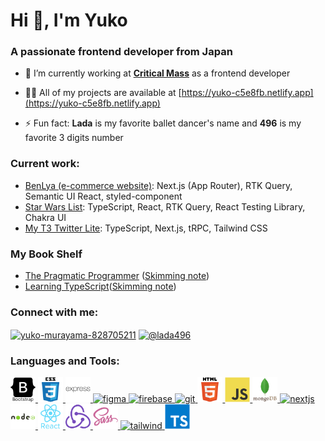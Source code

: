 <h1>Hi 👋, I'm Yuko</h1>
<h3>A passionate frontend developer from Japan</h3>

- 🌱 I’m currently working at **[Critical Mass](https://www.criticalmass.com)** as a frontend developer

- 👨‍💻 All of my projects are available at [https://yuko-c5e8fb.netlify.app](https://yuko-c5e8fb.netlify.app)

- ⚡ Fun fact: **Lada** is my favorite ballet dancer's name and **496** is my favorite 3 digits number

<!--
**Lada496/Lada496** is a ✨ _special_ ✨ repository because its `README.md` (this file) appears on your GitHub profile.

Here are some ideas to get you started:

- 🔭 I’m currently working on ...
- 🌱 I’m currently learning ...
- 👯 I’m looking to collaborate on ...
- 🤔 I’m looking for help with ...
- 💬 Ask me about ...
- 📫 How to reach me: ...
- 😄 Pronouns: ...
- ⚡ Fun fact: ...
-->


### Current work:
* [BenLya (e-commerce website)](https://github.com/Lada496/benlya): Next.js (App Router), RTK Query, Semantic UI React, styled-component
* [Star Wars List](https://github.com/Lada496/star-wars-list): TypeScript, React, RTK Query, React Testing Library, Chakra UI
* [My T3 Twitter Lite](https://github.com/Lada496/my-t3-twitter-lite): TypeScript, Next.js, tRPC, Tailwind CSS

### My Book Shelf
- [The Pragmatic Programmer](https://www.amazon.ca/Pragmatic-Programmer-journey-mastery-Anniversary/dp/0135957052/ref=sr_1_1?gclid=Cj0KCQiAsoycBhC6ARIsAPPbeLuQE22NLUboOrxTCTkCDffsW7NJgnjxrnFf-UxYJ2Z4Rd2UcO9aVLwaAodVEALw_wcB&hvadid=231002866512&hvdev=c&hvlocphy=9001551&hvnetw=g&hvqmt=e&hvrand=10627164096722577778&hvtargid=kwd-302199567278&hydadcr=23310_10308556&keywords=the+pragmatic+programmer&qid=1669617040&qu=eyJxc2MiOiIxLjMwIiwicXNhIjoiMC42OSIsInFzcCI6IjAuNjgifQ%3D%3D&sr=8-1) ([Skimming note](https://www.notion.so/Skimming-Note-The-Pragmatic-Programmer-acacbd4102c042db8b00de539cd4b5d7))
- [Learning TypeScript](https://www.amazon.ca/Learning-TypeScript-Development-Type-Safe-JavaScript/dp/1098110331/ref=asc_df_1098110331/?tag=googleshopc0c-20&linkCode=df0&hvadid=578919340205&hvpos=&hvnetw=g&hvrand=619421836911817964&hvpone=&hvptwo=&hvqmt=&hvdev=c&hvdvcmdl=&hvlocint=&hvlocphy=9001551&hvtargid=pla-1649289693001&psc=1)([Skimming note](https://www.notion.so/Skimming-Note-Learning-TypeScript-f54082bb76c741c7aa2fc24530768be4?pvs=4))

<h3 align="left">Connect with me:</h3>
<p align="left">
<a href="https://linkedin.com/in/yuko-murayama-828705211" target="blank"><img align="center" src="https://raw.githubusercontent.com/rahuldkjain/github-profile-readme-generator/master/src/images/icons/Social/linked-in-alt.svg" alt="yuko-murayama-828705211" height="30" width="40" /></a>
<a href="https://medium.com/@lada496" target="blank"><img align="center" src="https://raw.githubusercontent.com/rahuldkjain/github-profile-readme-generator/master/src/images/icons/Social/medium.svg" alt="@lada496" height="30" width="40" /></a>
</p>
<h3 align="left">Languages and Tools:</h3>

<p align="left"> <a href="https://getbootstrap.com" target="_blank" rel="noreferrer"> <img src="https://raw.githubusercontent.com/devicons/devicon/master/icons/bootstrap/bootstrap-plain-wordmark.svg" alt="bootstrap" width="40" height="40"/> </a> <a href="https://www.w3schools.com/css/" target="_blank" rel="noreferrer"> <img src="https://raw.githubusercontent.com/devicons/devicon/master/icons/css3/css3-original-wordmark.svg" alt="css3" width="40" height="40"/> </a> <a href="https://expressjs.com" target="_blank" rel="noreferrer"> <img src="https://raw.githubusercontent.com/devicons/devicon/master/icons/express/express-original-wordmark.svg" alt="express" width="40" height="40"/> </a> <a href="https://www.figma.com/" target="_blank" rel="noreferrer"> <img src="https://www.vectorlogo.zone/logos/figma/figma-icon.svg" alt="figma" width="40" height="40"/> </a> <a href="https://firebase.google.com/" target="_blank" rel="noreferrer"> <img src="https://www.vectorlogo.zone/logos/firebase/firebase-icon.svg" alt="firebase" width="40" height="40"/> </a> <a href="https://git-scm.com/" target="_blank" rel="noreferrer"> <img src="https://www.vectorlogo.zone/logos/git-scm/git-scm-icon.svg" alt="git" width="40" height="40"/> </a> <a href="https://www.w3.org/html/" target="_blank" rel="noreferrer"> <img src="https://raw.githubusercontent.com/devicons/devicon/master/icons/html5/html5-original-wordmark.svg" alt="html5" width="40" height="40"/> </a> <a href="https://developer.mozilla.org/en-US/docs/Web/JavaScript" target="_blank" rel="noreferrer"> <img src="https://raw.githubusercontent.com/devicons/devicon/master/icons/javascript/javascript-original.svg" alt="javascript" width="40" height="40"/> </a> <a href="https://jestjs.io" target="_blank" rel="noreferrer"> <img src="https://raw.githubusercontent.com/devicons/devicon/master/icons/mongodb/mongodb-original-wordmark.svg" alt="mongodb" width="40" height="40"/> </a> <a href="https://nextjs.org/" target="_blank" rel="noreferrer"> <img src="https://cdn.worldvectorlogo.com/logos/nextjs-2.svg" alt="nextjs" width="40" height="40"/> </a> <a href="https://nodejs.org" target="_blank" rel="noreferrer"> <img src="https://raw.githubusercontent.com/devicons/devicon/master/icons/nodejs/nodejs-original-wordmark.svg" alt="nodejs" width="40" height="40"/> </a> <a href="https://reactjs.org/" target="_blank" rel="noreferrer"> <img src="https://raw.githubusercontent.com/devicons/devicon/master/icons/react/react-original-wordmark.svg" alt="react" width="40" height="40"/> </a> <a href="https://redux.js.org" target="_blank" rel="noreferrer"> <img src="https://raw.githubusercontent.com/devicons/devicon/master/icons/redux/redux-original.svg" alt="redux" width="40" height="40"/> </a> <a href="https://sass-lang.com" target="_blank" rel="noreferrer"> <img src="https://raw.githubusercontent.com/devicons/devicon/master/icons/sass/sass-original.svg" alt="sass" width="40" height="40"/> </a> <a href="https://tailwindcss.com/" target="_blank" rel="noreferrer"> <img src="https://www.vectorlogo.zone/logos/tailwindcss/tailwindcss-icon.svg" alt="tailwind" width="40" height="40"/> </a> <a href="https://www.typescriptlang.org/" target="_blank" rel="noreferrer"> <img src="https://raw.githubusercontent.com/devicons/devicon/master/icons/typescript/typescript-original.svg" alt="typescript" width="40" height="40"/> </a> </p>

